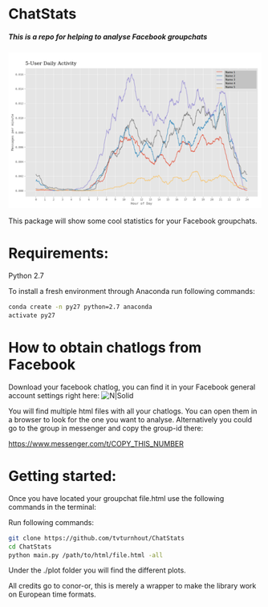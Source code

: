 # ChatStats

##### This is a repo for helping to analyse Facebook groupchats

![](https://github.com/tvturnhout/chatstats/blob/master/examples/example1.png)


This package will show some cool statistics for your Facebook groupchats.

# Requirements:

Python 2.7

To install a fresh environment through Anaconda run following commands:
```sh
conda create -n py27 python=2.7 anaconda
activate py27
```
# How to obtain chatlogs from Facebook

Download your facebook chatlog, you can find it in your Facebook general account settings right here:
![N|Solid](https://i.imgur.com/LrVWagZ.png)


You will find multiple html files with all your chatlogs. You can open them in a browser to look for the one you want to analyse.
Alternatively you could go to the group in messenger and copy the group-id there:

https://www.messenger.com/t/COPY_THIS_NUMBER

# Getting started:

Once you have located your groupchat file.html use the following commands in the terminal:

Run following commands:
```sh
git clone https://github.com/tvturnhout/ChatStats
cd ChatStats
python main.py /path/to/html/file.html -all

```
Under the ./plot folder you will find the different plots.

All credits go to conor-or, this is merely a wrapper to make the library work on European time formats.

